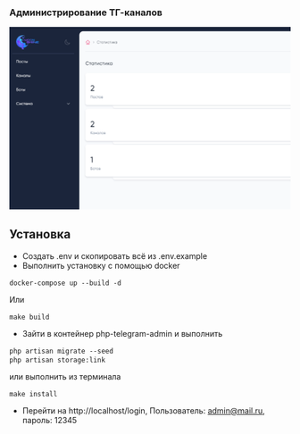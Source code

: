 ### Администрирование ТГ-каналов
![logo](https://raw.githubusercontent.com/dev-lnk/telegram-admin/master/public/images/admin.png)
## Установка
- Создать .env и скопировать всё из .env.example
- Выполнить установку с помощью docker
```shell
docker-compose up --build -d
```
Или
```shell
make build
```
- Зайти в контейнер php-telegram-admin и выполнить
```shell
php artisan migrate --seed
php artisan storage:link
```
или выполнить из терминала
```shell
make install
```
- Перейти на http://localhost/login, Пользователь: admin@mail.ru, пароль: 12345